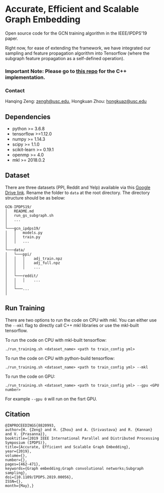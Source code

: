 # Accurate, Efficient and Scalable Graph Embedding

Open source code for the GCN training algorithm in the IEEE/IPDPS'19 paper.

Right now, for ease of extending the framework, we have integrated our sampling and feature propagation algorithm into Tensorflow (where the subgraph feature propagation as a self-defined operation). 

### Important Note: Please go to [this repo](https://github.com/GraphSAINT/GraphSAINT/tree/master/ipdps19_cpp) for the C++ implementation. 

### Contact

Hanqing Zeng: zengh@usc.edu,
Hongkuan Zhou: hongkuaz@usc.edu

## Dependencies

* python >= 3.6.8
* tensorflow >=1.12.0
* numpy >= 1.14.3
* scipy >= 1.1.0
* scikit-learn >= 0.19.1
* openmp >= 4.0
* mkl >= 2018.0.2

## Dataset

There are three datasets (PPI, Reddit and Yelp) available via this [Google Drive link](https://drive.google.com/open?id=1zycmmDES39zVlbVCYs88JTJ1Wm5FbfLz). Rename the folder to `data` at the root directory.  The directory structure should be as below:

```
GCN-IPDPS19/
│   README.md
│   run_gs_subgraph.sh
│   ... 
│
└───gcn_ipdps19/
│   │   models.py
│   │   train.py
│   │   ...
│   
└───data/
│   └───ppi/
│   │   │    adj_train.npz
│   │   │    adj_full.npz
│   │   │    ...
│   │   
│   └───reddit/
│   │   │    ...
│   │
│   └───...
│
```

## Run Training

There are two options to run the code on CPU with mkl. You can either use the `--mkl` flag to directly call C++ mkl libraries or use the mkl-built tensorflow.

To run the code on CPU with mkl-built tensorflow:

`./run_training.sh <dataset_name> <path to train_config yml>`

To run the code on CPU with python-build tensorflow:

`./run_training.sh <dataset_name> <path to train_config yml> --mkl`

To run the code on GPU:

`./run_training.sh <dataset_name> <path to train_config yml> --gpu <GPU number>`

For example `--gpu 0` will run on the fisrt GPU.


## Citation

```
@INPROCEEDINGS{8820993, 
author={H. {Zeng} and H. {Zhou} and A. {Srivastava} and R. {Kannan} and V. {Prasanna}}, 
booktitle={2019 IEEE International Parallel and Distributed Processing Symposium (IPDPS)}, 
title={Accurate, Efficient and Scalable Graph Embedding}, 
year={2019}, 
volume={}, 
number={}, 
pages={462-471}, 
keywords={Graph embedding;Graph convolutional networks;Subgraph sampling}, 
doi={10.1109/IPDPS.2019.00056}, 
ISSN={}, 
month={May},}
```
